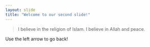 ```yaml
---
layout: slide
title: "Welcome to our second slide!"
---
```

> I believe in the religion of Islam. I believe in Allah and peace.

Use the left arrow to go back!
